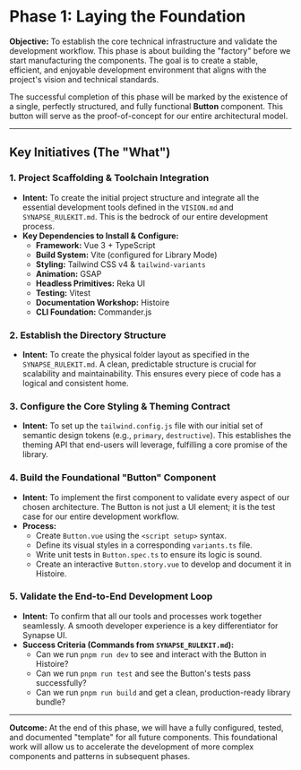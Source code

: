 
# Phase 1: Laying the Foundation

**Objective:** To establish the core technical infrastructure and validate the development workflow. This phase is about building the "factory" before we start manufacturing the components. The goal is to create a stable, efficient, and enjoyable development environment that aligns with the project's vision and technical standards.

The successful completion of this phase will be marked by the existence of a single, perfectly structured, and fully functional **Button** component. This button will serve as the proof-of-concept for our entire architectural model.

---

## Key Initiatives (The "What")

### 1. **Project Scaffolding & Toolchain Integration**
   - **Intent:** To create the initial project structure and integrate all the essential development tools defined in the `VISION.md` and `SYNAPSE_RULEKIT.md`. This is the bedrock of our entire development process.
   - **Key Dependencies to Install & Configure:**
     - **Framework:** Vue 3 + TypeScript
     - **Build System:** Vite (configured for Library Mode)
     - **Styling:** Tailwind CSS v4 & `tailwind-variants`
     - **Animation:** GSAP
     - **Headless Primitives:** Reka UI
     - **Testing:** Vitest
     - **Documentation Workshop:** Histoire
     - **CLI Foundation:** Commander.js

### 2. **Establish the Directory Structure**
   - **Intent:** To create the physical folder layout as specified in the `SYNAPSE_RULEKIT.md`. A clean, predictable structure is crucial for scalability and maintainability. This ensures every piece of code has a logical and consistent home.

### 3. **Configure the Core Styling & Theming Contract**
   - **Intent:** To set up the `tailwind.config.js` file with our initial set of semantic design tokens (e.g., `primary`, `destructive`). This establishes the theming API that end-users will leverage, fulfilling a core promise of the library.

### 4. **Build the Foundational "Button" Component**
   - **Intent:** To implement the first component to validate every aspect of our chosen architecture. The Button is not just a UI element; it is the test case for our entire development workflow.
   - **Process:**
     - Create `Button.vue` using the `<script setup>` syntax.
     - Define its visual styles in a corresponding `variants.ts` file.
     - Write unit tests in `Button.spec.ts` to ensure its logic is sound.
     - Create an interactive `Button.story.vue` to develop and document it in Histoire.

### 5. **Validate the End-to-End Development Loop**
   - **Intent:** To confirm that all our tools and processes work together seamlessly. A smooth developer experience is a key differentiator for Synapse UI.
   - **Success Criteria (Commands from `SYNAPSE_RULEKIT.md`):**
     - Can we run `pnpm run dev` to see and interact with the Button in Histoire?
     - Can we run `pnpm run test` and see the Button's tests pass successfully?
     - Can we run `pnpm run build` and get a clean, production-ready library bundle?

---

**Outcome:** At the end of this phase, we will have a fully configured, tested, and documented "template" for all future components. This foundational work will allow us to accelerate the development of more complex components and patterns in subsequent phases.

